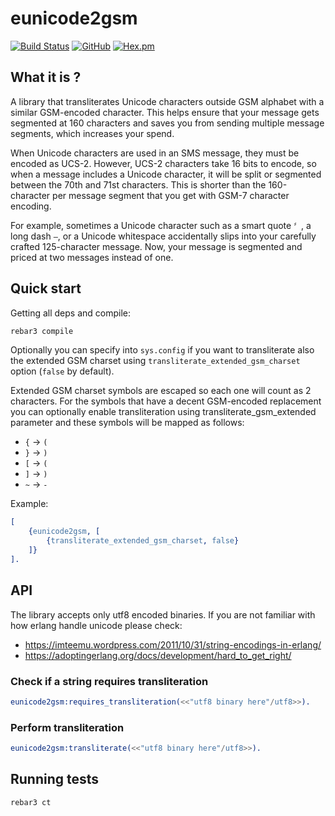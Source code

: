 # eunicode2gsm

[![Build Status](https://travis-ci.com/silviucpp/eunicode2gsm.svg?branch=main)](https://travis-ci.com/github/silviucpp/unicode2gsm)
[![GitHub](https://img.shields.io/github/license/silviucpp/eunicode2gsm)](https://github.com/silviucpp/unicode2gsm/blob/master/LICENSE)
[![Hex.pm](https://img.shields.io/hexpm/v/eunicode2gsm)](https://hex.pm/packages/eunicode2gsm)

## What it is ?

A library that transliterates Unicode characters outside GSM alphabet with a similar GSM-encoded character. This helps ensure that your message gets segmented at 160 characters and saves you from sending multiple message segments, which increases your spend.

When Unicode characters are used in an SMS message, they must be encoded as UCS-2. However, UCS-2 characters take 16 bits to encode, so when a message includes a Unicode character, it will be split or segmented between the 70th and 71st characters. This is shorter than the 160-character per message segment that you get with GSM-7 character encoding.

For example, sometimes a Unicode character such as a smart quote `〞`, a long dash `—`, or a Unicode whitespace accidentally slips into your carefully crafted 125-character message. Now, your message is segmented and priced at two messages instead of one.

## Quick start

Getting all deps and compile:

```sh
rebar3 compile
```

Optionally you can specify into `sys.config` if you want to transliterate also the extended GSM charset using `transliterate_extended_gsm_charset` option (`false` by default).

Extended GSM charset symbols are escaped so each one will count as 2 characters. For the symbols that have a decent GSM-encoded replacement 
you can optionally enable transliteration using transliterate_gsm_extended parameter and these symbols will be mapped as follows:

- `{` -> `(`
- `}` -> `)`
- `[` -> `(`
- `]` -> `)`
- `~` -> `-`

Example:

```erlang
[
    {eunicode2gsm, [
        {transliterate_extended_gsm_charset, false}
    ]}
].
```

## API

The library accepts only utf8 encoded binaries. If you are not familiar with how erlang handle unicode please check:

- https://imteemu.wordpress.com/2011/10/31/string-encodings-in-erlang/
- https://adoptingerlang.org/docs/development/hard_to_get_right/

### Check if a string requires transliteration

```erlang
eunicode2gsm:requires_transliteration(<<"utf8 binary here"/utf8>>).
```

### Perform transliteration

```erlang
eunicode2gsm:transliterate(<<"utf8 binary here"/utf8>>).
```

## Running tests

```sh
rebar3 ct
```
